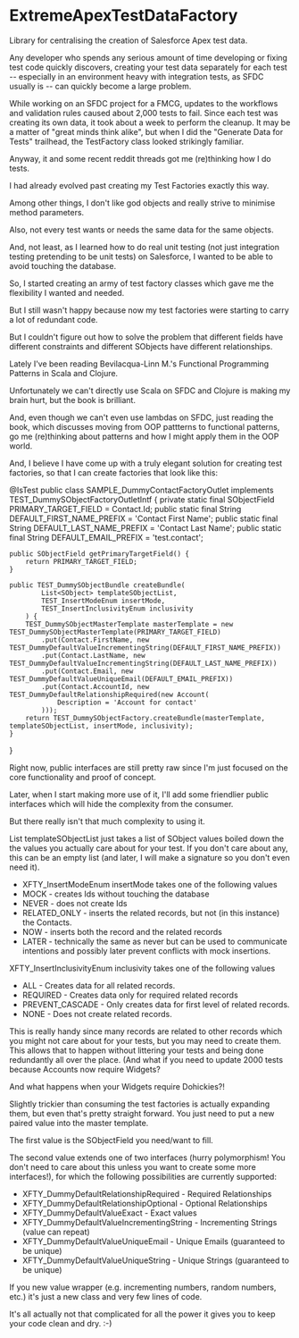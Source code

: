 # ExtremeApexTestDataFactory
Library for centralising the creation of Salesforce Apex test data.

Any developer who spends any serious amount of time developing or fixing test code quickly discovers, creating your test data separately for each test -- especially in an environment heavy with integration tests, as SFDC usually is -- can quickly become a large problem.



While working on an SFDC project for a FMCG, updates to the workflows and validation rules caused about 2,000 tests to fail. Since each test was creating its own data, it took about a week to perform the cleanup. It may be a matter of "great minds think alike", but when I did the "Generate Data for Tests" trailhead, the TestFactory class looked strikingly familiar.



Anyway, it and some recent reddit threads got me (re)thinking how I do tests.



I had already evolved past creating my Test Factories exactly this way.

Among other things, I don't like god objects and really strive to minimise method parameters.

Also, not every test wants or needs the same data for the same objects.

And, not least, as I learned how to do real unit testing (not just integration testing pretending to be unit tests) on Salesforce, I wanted to be able to avoid touching the database.



So, I started creating an army of test factory classes which gave me the flexibility I wanted and needed.

But I still wasn't happy because now my test factories were starting to carry a lot of redundant code.

But I couldn't figure out how to solve the problem that different fields have different constraints and different SObjects have different relationships.



Lately I've been reading Bevilacqua-Linn M.'s Functional Programming Patterns in Scala and Clojure.

Unfortunately we can't directly use Scala on SFDC and Clojure is making my brain hurt, but the book is brilliant.

And, even though we can't even use lambdas on SFDC, just reading the book, which discusses moving from OOP pattterns to functional patterns, go me (re)thinking about patterns and how I might apply them in the OOP world.



And, I believe I have come up with a truly elegant solution for creating test factories, so that I can create factories that look like this:



@IsTest
public class SAMPLE_DummyContactFactoryOutlet implements TEST_DummySObjectFactoryOutletIntf {
	private static final SObjectField PRIMARY_TARGET_FIELD = Contact.Id;
	public static final String DEFAULT_FIRST_NAME_PREFIX = 'Contact First Name';
	public static final String DEFAULT_LAST_NAME_PREFIX = 'Contact Last Name';
	public static final String DEFAULT_EMAIL_PREFIX = 'test.contact';

    public SObjectField getPrimaryTargetField() {
    	return PRIMARY_TARGET_FIELD;
    }
    
    public TEST_DummySObjectBundle createBundle(
	    	List<SObject> templateSObjectList, 
	    	TEST_InsertModeEnum insertMode, 
	    	TEST_InsertInclusivityEnum inclusivity
	    ) {
    	TEST_DummySObjectMasterTemplate masterTemplate = new TEST_DummySObjectMasterTemplate(PRIMARY_TARGET_FIELD)
    		.put(Contact.FirstName, new TEST_DummyDefaultValueIncrementingString(DEFAULT_FIRST_NAME_PREFIX))
    		.put(Contact.LastName, new TEST_DummyDefaultValueIncrementingString(DEFAULT_LAST_NAME_PREFIX))
    		.put(Contact.Email, new TEST_DummyDefaultValueUniqueEmail(DEFAULT_EMAIL_PREFIX))
    		.put(Contact.AccountId, new TEST_DummyDefaultRelationshipRequired(new Account(
    			Description = 'Account for contact'
    		)));
    	return TEST_DummySObjectFactory.createBundle(masterTemplate, templateSObjectList, insertMode, inclusivity);
    }
} 

Right now, public interfaces are still pretty raw since I'm just focused on the core functionality and proof of concept.



Later, when I start making more use of it, I'll add some friendlier public interfaces which will hide the complexity from the consumer.



But there really isn't that much complexity to using it.

List<SObject> templateSObjectList just takes a list of SObject values boiled down the the values you actually care about for your test. If you don't care about any, this can be an empty list (and later, I will make a signature so you don't even need it).



* XFTY_InsertModeEnum insertMode takes one of the following values
* MOCK - creates Ids without touching the database
* NEVER - does not create Ids
* RELATED_ONLY - inserts the related records, but not (in this instance) the Contacts.
* NOW - inserts both the record and the related records
* LATER - technically the same as never but can be used to communicate intentions and possibly later prevent conflicts with mock insertions.



XFTY_InsertInclusivityEnum inclusivity takes one of the following values
* ALL - Creates data for all related records.
* REQUIRED - Creates data only for required related records
* PREVENT_CASCADE - Only creates data for first level of related records.
* NONE - Does not create related records.

This is really handy since many records are related to other records which you might not care about for your tests, but you may need to create them. This allows that to happen without littering your tests and being done redundantly all over the place. (And what if you need to update 2000 tests because Accounts now require Widgets?

And what happens when your Widgets require Dohickies?!



Slightly trickier than consuming the test factories is actually expanding them, but even that's pretty straight forward. You just need to put a new paired value into the master template.

The first value is the SObjectField you need/want to fill.

The second value extends one of two interfaces (hurry polymorphism! You don't need to care about this unless you want to create some more interfaces!), for which the following possibilities are currently supported:

* XFTY_DummyDefaultRelationshipRequired - Required Relationships
* XFTY_DummyDefaultRelationshipOptional - Optional Relationships
* XFTY_DummyDefaultValueExact - Exact values
* XFTY_DummyDefaultValueIncrementingString - Incrementing Strings (value can repeat)
* XFTY_DummyDefaultValueUniqueEmail - Unique Emails (guaranteed to be unique)
* XFTY_DummyDefaultValueUniqueString - Unique Strings (guaranteed to be unique)

If you new value wrapper (e.g. incrementing numbers, random numbers, etc.) it's just a new class and very few lines of code.


It's all actually not that complicated for all the power it gives you to keep your code clean and dry. :-)

